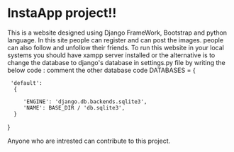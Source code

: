 
# InstaApp project!!

This is a website designed using Django FrameWork, Bootstrap and python language. 
In this site people can register and can post the images.
people can also follow and unfollow their friends.
To run this website in your local systems you should have xampp server installed or the alternative is to change the database to django's database in settings.py file by writing the below code : 
comment the other database code
DATABASES = {

     'default':
      {

         'ENGINE': 'django.db.backends.sqlite3',
         'NAME': BASE_DIR / 'db.sqlite3',
      }
 }


Anyone who are intrested can contribute to this project.
